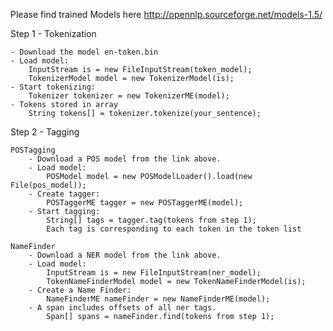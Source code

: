 Please find trained Models here http://opennlp.sourceforge.net/models-1.5/

Step 1 - Tokenization 

    - Download the model en-token.bin
    - Load model:
        InputStream is = new FileInputStream(token_model);
        TokenizerModel model = new TokenizerModel(is);
    - Start tokenizing:
        Tokenizer tokenizer = new TokenizerME(model);
    - Tokens stored in array
        String tokens[] = tokenizer.tokenize(your_sentence);
	
Step 2 - Tagging

	POSTagging
        - Download a POS model from the link above.
        - Load model:
            POSModel model = new POSModelLoader().load(new File(pos_model));
        - Create tagger:
            POSTaggerME tagger = new POSTaggerME(model);
        - Start tagging:
            String[] tags = tagger.tag(tokens from step 1);
            Each tag is corresponding to each token in the token list
			
	NameFinder
		- Download a NER model from the link above.
		- Load model:
            InputStream is = new FileInputStream(ner_model);
            TokenNameFinderModel model = new TokenNameFinderModel(is);
    	- Create a Name Finder:
            NameFinderME nameFinder = new NameFinderME(model);
        - A span includes offsets of all ner tags.
    		Span[] spans = nameFinder.find(tokens from step 1);
		